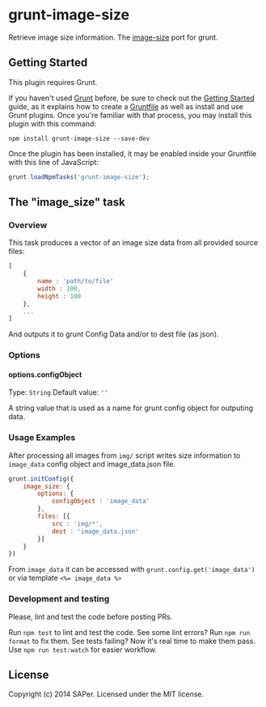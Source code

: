 # grunt-image-size

Retrieve image size information. The [image-size](https://github.com/netroy/image-size) port for grunt. 

## Getting Started
This plugin requires Grunt.

If you haven't used [Grunt](http://gruntjs.com/) before, be sure to check out the [Getting Started](http://gruntjs.com/getting-started) guide, as it explains how to create a [Gruntfile](http://gruntjs.com/sample-gruntfile) as well as install and use Grunt plugins. Once you're familiar with that process, you may install this plugin with this command:

```shell
npm install grunt-image-size --save-dev
```

Once the plugin has been installed, it may be enabled inside your Gruntfile with this line of JavaScript:

```js
grunt.loadNpmTasks('grunt-image-size');
```

## The "image_size" task

### Overview
This task produces a vector of an image size data from all provided source files:
```js
[
    {
        name : 'path/to/file'
        width : 100,
        height : 100
    },
    ...
]
```
And outputs it to grunt Config Data and/or to dest file (as json).

### Options

#### options.configObject
Type: `String`
Default value: `''`

A string value that is used as a name for grunt config object for outputing data.


### Usage Examples
After processing all images from `img/` script writes size information to `image_data` config object and image_data.json file.

```js
grunt.initConfig({
    image_size: {
        options: {
            configObject : 'image_data'
        },
        files: [{
            src : 'img/*',
            dest : 'image_data.json'
        }]
    }
})
```
From `image_data` it can be accessed with `grunt.config.get('image_data')` or via template `<%= image_data %>`

### Development and testing

Please, lint and test the code before posting PRs.

Run `npm test` to lint and test the code. See some lint errors? Run `npm run format` to fix them. See tests failing? Now it's real time to make them pass. Use `npm run test:watch` for easier workflow.

## License
Copyright (c) 2014 SAPer. Licensed under the MIT license.
